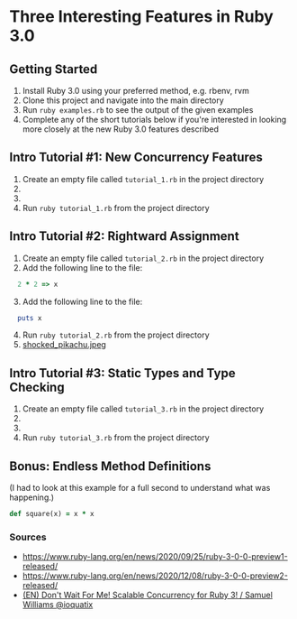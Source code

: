 # Three Interesting Features in Ruby 3.0

## Getting Started

1. Install Ruby 3.0 using your preferred method, e.g. rbenv, rvm
2. Clone this project and navigate into the main directory
3. Run `ruby examples.rb` to see the output of the given examples
4. Complete any of the short tutorials below if you're interested in looking more closely at the new Ruby 3.0 features described

## Intro Tutorial #1: New Concurrency Features

1. Create an empty file called `tutorial_1.rb` in the project directory
2.
3.
4. Run `ruby tutorial_1.rb` from the project directory

## Intro Tutorial #2: Rightward Assignment

1. Create an empty file called `tutorial_2.rb` in the project directory
2. Add the following line to the file:

```ruby
  2 * 2 => x
```

3. Add the following line to the file:

```ruby
  puts x
```

4. Run `ruby tutorial_2.rb` from the project directory
5. [shocked_pikachu.jpeg](#)

## Intro Tutorial #3: Static Types and Type Checking

1. Create an empty file called `tutorial_3.rb` in the project directory
2.
3.
4. Run `ruby tutorial_3.rb` from the project directory

## Bonus: Endless Method Definitions

(I had to look at this example for a full second to understand what was happening.)

```ruby
def square(x) = x * x
```

### Sources

- https://www.ruby-lang.org/en/news/2020/09/25/ruby-3-0-0-preview1-released/
- https://www.ruby-lang.org/en/news/2020/12/08/ruby-3-0-0-preview2-released/
- [(EN) Don't Wait For Me! Scalable Concurrency for Ruby 3! / Samuel Williams @ioquatix](https://www.youtube.com/watch?v=Y29SSOS4UOc)
